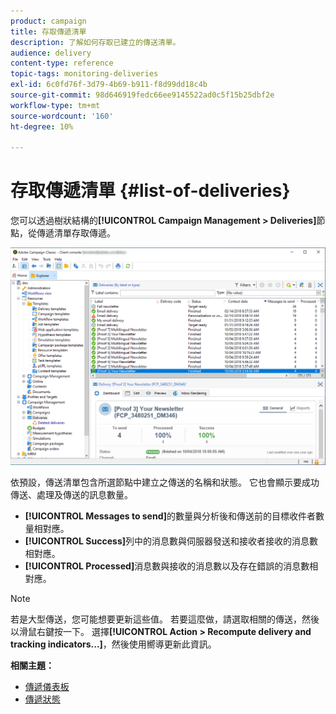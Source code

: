 ```yaml
---
product: campaign
title: 存取傳遞清單
description: 了解如何存取已建立的傳送清單。
audience: delivery
content-type: reference
topic-tags: monitoring-deliveries
exl-id: 6c0fd76f-3d79-4b69-b911-f8d99dd18c4b
source-git-commit: 98d646919fedc66ee9145522ad0c5f15b25dbf2e
workflow-type: tm+mt
source-wordcount: '160'
ht-degree: 10%

---
```


# 存取傳遞清單 {#list-of-deliveries}

您可以透過樹狀結構的&#x200B;**[!UICONTROL Campaign Management > Deliveries]**&#x200B;節點，從傳遞清單存取傳遞。

![](assets/deliveries-list.png)

依預設，傳送清單包含所選節點中建立之傳送的名稱和狀態。 它也會顯示要成功傳送、處理及傳送的訊息數量。

* **[!UICONTROL Messages to send]**&#x200B;的數量與分析後和傳送前的目標收件者數量相對應。
* **[!UICONTROL Success]**&#x200B;列中的消息數與伺服器發送和接收者接收的消息數相對應。
* **[!UICONTROL Processed]**&#x200B;消息數與接收的消息數以及存在錯誤的消息數相對應。

>[!NOTE]
>
>若是大型傳送，您可能想要更新這些值。 若要這麼做，請選取相關的傳送，然後以滑鼠右鍵按一下。 選擇&#x200B;**[!UICONTROL Action > Recompute delivery and tracking indicators...]**，然後使用嚮導更新此資訊。

**相關主題：**

* [傳遞儀表板](../../delivery/using/delivery-dashboard.md)
* [傳遞狀態](../../delivery/using/delivery-statuses.md)
